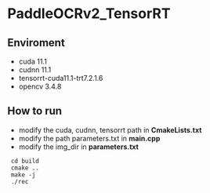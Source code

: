 # PaddleOCRv2_TensorRT
## Enviroment
* cuda 11.1
* cudnn 11.1
* tensorrt-cuda11.1-trt7.2.1.6
* opencv 3.4.8

## How to run
* modify the cuda, cudnn, tensorrt path in **CmakeLists.txt**
* modify the path parameters.txt in **main.cpp**
* modify the img_dir in **parameters.txt**
```
 cd build
 cmake ..
 make -j
 ./rec
```
